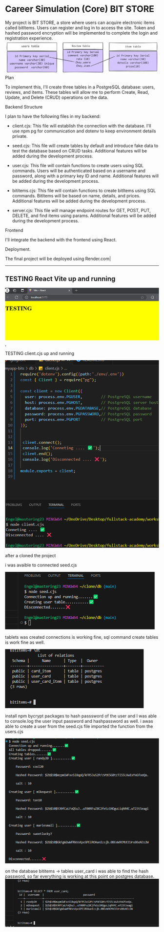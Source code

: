 # Career Simulation (Core) BIT STORE

My project is BIT STORE, a store where users can acquire electronic items called bitItems. Users can register and log in to access the site. Token and hashed password encryption will be implemented to complete the login and registration experience.
![alt text](img/image.png)
Plan

To implement this, I'll create three tables in a PostgreSQL database: users, reviews, and items. These tables will allow me to perform Create, Read, Update, and Delete (CRUD) operations on the data.

Backend Structure

I plan to have the following files in my backend:

- client.cjs: This file will establish the connection with the database. I'll use npm pg for communication and dotenv to keep environment details private.

- seed.cjs: This file will create tables by default and introduce fake data to test the database based on CRUD tasks. Additional features will be added during the development process.

- user.cjs: This file will contain functions to create users using SQL commands. Users will be authenticated based on a username and password, along with a primary key ID and name. Additional features will be added during the development process.

- bititems.cjs: This file will contain functions to create bitItems using SQL commands. BitItems will be based on name, details, and prices. Additional features will be added during the development process.

- server.cjs: This file will manage endpoint routes for GET, POST, PUT, DELETE, and find items using params. Additional features will be added during the development process.

Frontend

I'll integrate the backend with the frontend using React.

Deployment.

The final project will be deployed using Render.com|

--------------------------------------
TESTING React Vite up and running
--------------------------------------

![alt text](img/image-2.png),


TESTING client.cjs up and running

![alt text](img/image-1.png)

after a cloned the project

i was avaible to connected seed.cjs

![alt text](img/image4.png) 

tablets was created connections is working fine,
sql command create tables is work fine as well.

![alt text](img/image-3.png)

install npm bycrypt packages to hash passsword of the user and
I was able to console.log the user input password and hashpassword as well.
i awas able to create a user from the seed.cjs file imported the function from
the users.cjs

![alt text](img/image5.png)

on the database bititems -> tables user_card 
i was able to find the hash password,
 so far everything is working at this point 
 on postgres database.
![alt text](img/image6.png)


